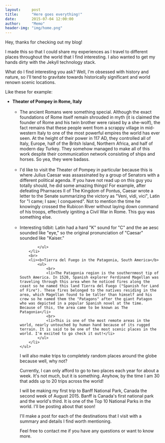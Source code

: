 ```yaml
---
layout:     post
title:      "Here goes everything!"
date:       2015-07-04 12:00:00
author:     "Memo"
header-img: "img/home.png"
---
```


<p>Hey, thanks for checking out my blog!</p>

<p>I made this so that I could share my experiences as I travel to different places throughout the world that I find interesting. I also wanted to get my hands dirty with the Jekyll technology stack.</p>

<p>What do I find interesting you ask? Well, I'm obsessed with history and nature, so I'll tend to gravitate towards historically significant and world renown scenic locations.<p>
<p>Like these for example: <p>
    <ul>
        <li><b>Theater of Pompey in Rome, Italy</b>
            <ul>
                <br>
                <li>The ancient Romans were something special. Although the exact foundations of Rome itself remain shrouded in myth (it is claimed the founder of Rome and his twin brother were raised by a she-wolf), the fact remains that these people went from a scrappy village in mid-western Italy to one of the most powerful empires the world has ever seen. At the height of their power in 117 AD, they controlled all of Italy, Europe, half of the Britsh Island, Northern Africa, and half of modern day Turkey. They somehow managed to make all of this work despite their communication network consisting of ships and horses. So yea, they were badass.</li>
                <br>
                <li>I'd like to visit the Theater of Pompey in particular because this is where Julius Caesar was assassinated by a group of Senators with a different political agenda. If you have not read up on this guy you totally should, he did some amazing things! For example, after defeating Pharnaces II of The Kingdom of Pontus, Caesar wrote a letter to the Senate summarizing the victory as "Veni, vidi, vici", Latin for "I came; I saw; I conquered". Not to mention the time he knowingly crossed the Rubicon River without laying down command of his troops, effectively igniting a Civil War in Rome. This guy was something else.  </li>
                <br>
                <li>Interesting tidbit: Latin had a hard "K" sound for "C" and the ae aesc sounded like "eye," so the original pronunciation of "Caesar" sounded like "Kaiser."</li>

            </ul>
        </li>
        <br>
        <li><b>Tierra del Fuego in the Patagonia, South America</b>
            <ul>
                <br>
                <li>The Patagonia region is the southernmost tip of South America. In 1520, Spanish explorer Ferdinand Magellan was traveling through this area when he noticed fires along the coast so he named this land Tierra del Fuego ("Spanish for Land of Fire"). These fires belonged to the natives residing in the area, which Magellan found to be taller than himself and his crew so he named them the "Patagons" after the giant Patagon who was depicted in a popular Spanish novel at the time. Because of this, the area came to be known as The Patagonia</li>
                <br>
                <li>This is one of the most remote areas in the world, nearly untouched by human hand because of its rugged terrain. It is said to be one of the most scenic places in the world. I'm excited to go check it out!</li>
            </ul>
        </li>
    </ul>

<p>I will also make trips to completely random places around the globe because well, why not?</p>

<p>Currently, I can only afford to go to two places each year for about a week. It's not much, but it is something. Anyhow, by the time I am 30 that adds up to 20 trips across the world!</p>

<p>I will be making my first trip to Banff National Park, Canada the second week of August 2015. Banff is Canada's first national park and the world's third. It is one of the Top 10 National Parks in the world. I'll be posting about that soon!</p>

<p>I'll make a post for each of the destinations that I visit with a summary and details I find worth mentioning.</p>

<p>Feel free to contact me if you have any questions or want to know more.</p>